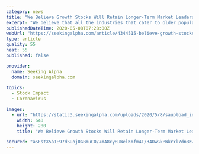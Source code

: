 ```yaml
---
category: news
title: "We Believe Growth Stocks Will Retain Longer-Term Market Leadership"
excerpt: "We believe that all the industries that cater to older populations - everything from travel and leisure to healthcare - will continue to benefit from this demog"
publishedDateTime: 2020-05-08T07:28:00Z
webUrl: "https://seekingalpha.com/article/4344515-believe-growth-stocks-will-retain-longer-term-market-leadership?source=marketwatch"
type: article
quality: 55
heat: 55
published: false

provider:
  name: Seeking Alpha
  domain: seekingalpha.com

topics:
  - Stock Impact
  - Coronavirus

images:
  - url: "https://static3.seekingalpha.com/uploads/2020/5/8/saupload_invesco_thumb1.png"
    width: 640
    height: 280
    title: "We Believe Growth Stocks Will Retain Longer-Term Market Leadership"

secured: "aSFstX5a1E97dSUoj0GBmuCO/7mA8cyBUWelKmfm4T/34OwGkPWkrYl7dnBKwTKTuqBhF95HEZsD/dVqMYB8uBUTbLCv57IgNFY3MOOG7ZFB3jjd6M/IHdpQc95USKtD8C1u8QoaYtW6n0tWMW6WrBus+m9RecBHAIxZ/YRRhM+h5wmxW/VPr27yYWSS4NG2pJfIKSXJW+AYOJEYUlD1Hjrx4oPFANMCSRAYdLc+TtMBcCb7zCLSHtAa6m2TIL9+M8gL2YotjnAa9g2TG6QyBY5+j3yEQaCrjemQFTPszvzJwLhDbVhCFTpRJSvu99+G;pIZB4YpsNdTniBQm75xy2w=="
---
```


